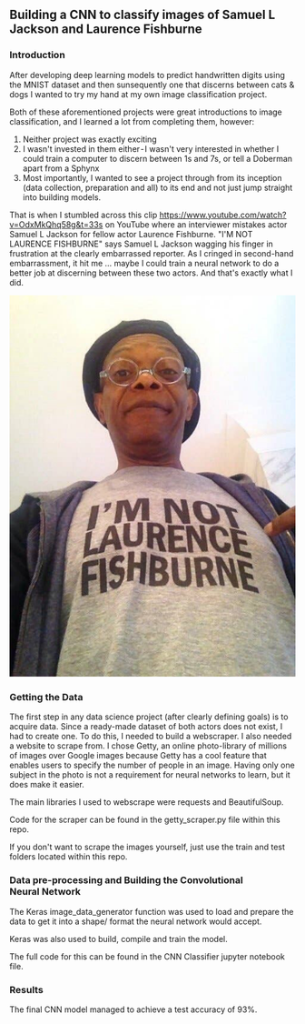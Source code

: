 ## Building a CNN to classify images of Samuel L Jackson and Laurence Fishburne

### Introduction

After developing deep learning models to predict handwritten digits using the MNIST dataset and then sunsequently one that discerns between cats & dogs I wanted to try my hand at my own image classification project.

Both of these aforementioned projects were great introductions to image classification, and I learned a lot from completing them, however:

1. Neither project was exactly exciting
2. I wasn't invested in them either - I wasn't very interested in whether I could train a computer to discern between 1s and 7s, or tell a Doberman apart from a Sphynx
3. Most importantly, I wanted to see a project through from its inception (data collection, preparation and all) to its end and not just jump straight into building models.


That is when I stumbled across this clip https://www.youtube.com/watch?v=OdxMkQhq58g&t=33s on YouTube where an interviewer mistakes actor Samuel L Jackson for fellow actor Laurence Fishburne. "I'M NOT LAURENCE FISHBURNE" says Samuel L Jackson wagging his finger in frustration at the clearly embarrassed reporter. As I cringed in second-hand embarrassment, it hit me … maybe I could train a neural network to do a better job at discerning between these two actors. And that's exactly what I did.

![](imnotLF.jpg)


### Getting the Data 

The first step in any data science project (after clearly defining goals) is to acquire data. Since a ready-made dataset of both actors does not exist, I had to create one. To do this, I needed to build a webscraper. I also needed a website to scrape from. I chose Getty, an online photo-library of millions of images over Google images because Getty has a cool feature that enables users to specify the number of people in an image. Having only one subject in the photo is not a requirement for neural networks to learn, but it does make it easier.

The main libraries I used to webscrape were requests and BeautifulSoup. 

Code for the scraper can be found in the getty_scraper.py file within this repo.

If you don't want to scrape the images yourself, just use the train and test folders located within this repo.

### Data pre-processing and Building the Convolutional Neural Network

The Keras image_data_generator function was used to load and prepare the data to get it into a shape/ format the neural network would accept.

Keras was also used to build, compile and train the model. 

The full code for this can be found in the CNN Classifier jupyter notebook file.


### Results

The final CNN model managed to achieve a test accuracy of 93%.








